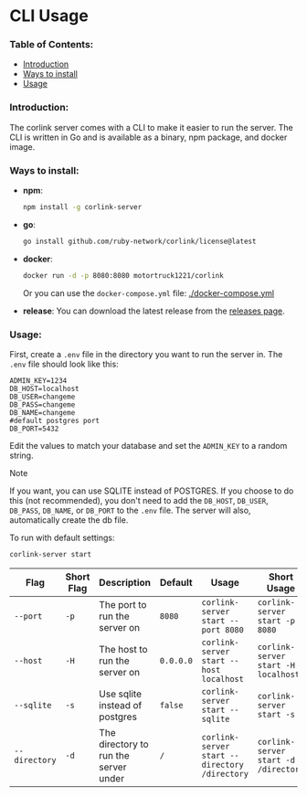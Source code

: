 # CLI Usage

### Table of Contents:

- [Introduction](#introduction)
- [Ways to install](#ways-to-install)
- [Usage](#usage)

### Introduction:

The corlink server comes with a CLI to make it easier to run the server. The CLI is written in Go and is available as a binary, npm package, and docker image.

### Ways to install:

- **npm**:
  ```bash
  npm install -g corlink-server
  ```

- **go**:
  ```bash
  go install github.com/ruby-network/corlink/license@latest
  ```

- **docker**:
    ```bash
    docker run -d -p 8080:8080 motortruck1221/corlink
    ```
    Or you can use the `docker-compose.yml` file: [./docker-compose.yml](./docker-compose.yml)

- **release**:
  You can download the latest release from the [releases page](https://github.com/ruby-network/corlink/releases).

### Usage:

First, create a `.env` file in the directory you want to run the server in. The `.env` file should look like this:
```env
ADMIN_KEY=1234
DB_HOST=localhost
DB_USER=changeme
DB_PASS=changeme
DB_NAME=changeme
#default postgres port
DB_PORT=5432
```

Edit the values to match your database and set the `ADMIN_KEY` to a random string.

> [!NOTE]
> If you want, you can use SQLITE instead of POSTGRES. If you choose to do this (not recommended), you don't need to add the `DB_HOST`, `DB_USER`, `DB_PASS`, `DB_NAME`, or `DB_PORT` to the `.env` file. The server will also, automatically create the db file.


To run with default settings:
```bash
corlink-server start
```

| Flag | Short Flag | Description | Default | Usage | Short Usage |
| ---- | ---------- | ----------- | ------- | ----- | ------------ |
| `--port` | `-p` | The port to run the server on | `8080` | `corlink-server start --port 8080` | `corlink-server start -p 8080` |
| `--host` | `-H` | The host to run the server on | `0.0.0.0` | `corlink-server start --host localhost` | `corlink-server start -H localhost` |
| `--sqlite` | `-s` | Use sqlite instead of postgres | `false` | `corlink-server start --sqlite` | `corlink-server start -s` |
| `--directory` | `-d` | The directory to run the server under | `/` | `corlink-server start --directory /directory` | `corlink-server start -d /directory` |
